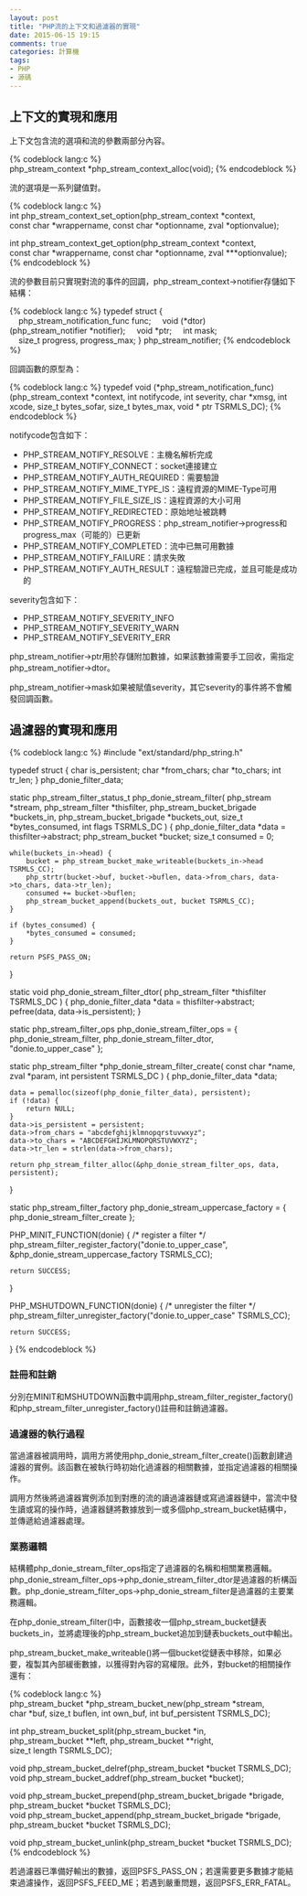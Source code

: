 ```yaml
---
layout: post
title: "PHP流的上下文和過濾器的實現"
date: 2015-06-15 19:15
comments: true
categories: 計算機
tags:
- PHP
- 源碼
---
```


## 上下文的實現和應用

上下文包含流的選項和流的參數兩部分內容。

{% codeblock lang:c %}
php_stream_context *php_stream_context_alloc(void);
{% endcodeblock %}

流的選項是一系列鍵值對。

{% codeblock lang:c %}
int php_stream_context_set_option(php_stream_context *context, const char *wrappername, const char *optionname, zval *optionvalue);

int php_stream_context_get_option(php_stream_context *context, const char *wrappername, const char *optionname, zval ***optionvalue);
{% endcodeblock %}

流的參數目前只實現對流的事件的回調，php_stream_context->notifier存儲如下結構：

{% codeblock lang:c %}
typedef struct {
    php_stream_notification_func func;
    void (*dtor)(php_stream_notifier *notifier);
    void *ptr;
    int mask;
    size_t progress, progress_max;
} php_stream_notifier;
{% endcodeblock %}

回調函數的原型為：

{% codeblock lang:c %}
typedef void (*php_stream_notification_func)(php_stream_context *context,
		int notifycode, int severity,
		char *xmsg, int xcode,
		size_t bytes_sofar, size_t bytes_max,
		void * ptr TSRMLS_DC);
{% endcodeblock %}

notifycode包含如下：

  - PHP_STREAM_NOTIFY_RESOLVE：主機名解析完成
  - PHP_STREAM_NOTIFY_CONNECT：socket連接建立
  - PHP_STREAM_NOTIFY_AUTH_REQUIRED：需要驗證
  - PHP_STREAM_NOTIFY_MIME_TYPE_IS：遠程資源的MIME-Type可用
  - PHP_STREAM_NOTIFY_FILE_SIZE_IS：遠程資源的大小可用
  - PHP_STREAM_NOTIFY_REDIRECTED：原始地址被跳轉
  - PHP_STREAM_NOTIFY_PROGRESS：php_stream_notifier->progress和progress_max（可能的）已更新
  - PHP_STREAM_NOTIFY_COMPLETED：流中已無可用數據
  - PHP_STREAM_NOTIFY_FAILURE：請求失敗
  - PHP_STREAM_NOTIFY_AUTH_RESULT：遠程驗證已完成，並且可能是成功的

severity包含如下：

  - PHP_STREAM_NOTIFY_SEVERITY_INFO
  - PHP_STREAM_NOTIFY_SEVERITY_WARN
  - PHP_STREAM_NOTIFY_SEVERITY_ERR

php_stream_notifier->ptr用於存儲附加數據，如果該數據需要手工回收，需指定php_stream_notifier->dtor。

php_stream_notifier->mask如果被賦值severity，其它severity的事件將不會觸發回調函數。


## 過濾器的實現和應用

{% codeblock lang:c %}
#include "ext/standard/php_string.h"

typedef struct {
	char is_persistent;
	char *from_chars;
	char *to_chars;
	int tr_len;
} php_donie_filter_data;

static php_stream_filter_status_t php_donie_stream_filter(
	php_stream *stream, php_stream_filter *thisfilter,
	php_stream_bucket_brigade *buckets_in,
	php_stream_bucket_brigade *buckets_out,
	size_t *bytes_consumed, int flags TSRMLS_DC
) {
	php_donie_filter_data *data = thisfilter->abstract;
	php_stream_bucket *bucket;
	size_t consumed = 0;

	while(buckets_in->head) {
		bucket = php_stream_bucket_make_writeable(buckets_in->head TSRMLS_CC);
		php_strtr(bucket->buf, bucket->buflen, data->from_chars, data->to_chars, data->tr_len);
		consumed += bucket->buflen;
		php_stream_bucket_append(buckets_out, bucket TSRMLS_CC);
	}

	if (bytes_consumed) {
		*bytes_consumed = consumed;
	}

	return PSFS_PASS_ON;
}

static void php_donie_stream_filter_dtor(
	php_stream_filter *thisfilter TSRMLS_DC
) {
	php_donie_filter_data *data = thisfilter->abstract;
	pefree(data, data->is_persistent);
}

static php_stream_filter_ops php_donie_stream_filter_ops = {
	php_donie_stream_filter,
	php_donie_stream_filter_dtor,
	"donie.to_upper_case"
};

static php_stream_filter *php_donie_stream_filter_create(
	const char *name, zval *param, int persistent TSRMLS_DC
) {
	php_donie_filter_data *data;

	data = pemalloc(sizeof(php_donie_filter_data), persistent);
	if (!data) {
		return NULL;
	}
	data->is_persistent = persistent;
	data->from_chars = "abcdefghijklmnopqrstuvwxyz";
	data->to_chars = "ABCDEFGHIJKLMNOPQRSTUVWXYZ";
	data->tr_len = strlen(data->from_chars);

	return php_stream_filter_alloc(&php_donie_stream_filter_ops, data, persistent);
}

static php_stream_filter_factory php_donie_stream_uppercase_factory = {
	php_donie_stream_filter_create
};

PHP_MINIT_FUNCTION(donie)
{
	/* register a filter */
	php_stream_filter_register_factory("donie.to_upper_case", &php_donie_stream_uppercase_factory TSRMLS_CC);

	return SUCCESS;
}

PHP_MSHUTDOWN_FUNCTION(donie)
{
	/* unregister the filter */
	php_stream_filter_unregister_factory("donie.to_upper_case" TSRMLS_CC);

	return SUCCESS;
}
{% endcodeblock %}

### 註冊和註銷

分別在MINIT和MSHUTDOWN函數中調用php_stream_filter_register_factory()和php_stream_filter_unregister_factory()註冊和註銷過濾器。

### 過濾器的執行過程

當過濾器被調用時，調用方將使用php_donie_stream_filter_create()函數創建過濾器的實例。該函數在被執行時初始化過濾器的相關數據，並指定過濾器的相關操作。

調用方然後將過濾器實例添加到對應的流的讀過濾器鏈或寫過濾器鏈中，當流中發生讀或寫的操作時，過濾器鏈將數據放到一或多個php_stream_bucket結構中，並傳遞給過濾器處理。

### 業務邏輯

結構體php_donie_stream_filter_ops指定了過濾器的名稱和相關業務邏輯。php_donie_stream_filter_ops->php_donie_stream_filter_dtor是過濾器的析構函數。php_donie_stream_filter_ops->php_donie_stream_filter是過濾器的主要業務邏輯。

在php_donie_stream_filter()中，函數接收一個php_stream_bucket鏈表buckets_in，並將處理後的php_stream_bucket追加到鏈表buckets_out中輸出。

php_stream_bucket_make_writeable()將一個bucket從鏈表中移除，如果必要，複製其內部緩衝數據，以獲得對內容的寫權限。此外，對bucket的相關操作還有：

{% codeblock lang:c %}
php_stream_bucket *php_stream_bucket_new(php_stream *stream, char *buf, size_t buflen, int own_buf, int buf_persistent TSRMLS_DC);

int php_stream_bucket_split(php_stream_bucket *in, php_stream_bucket **left, php_stream_bucket **right, size_t length TSRMLS_DC);

void php_stream_bucket_delref(php_stream_bucket *bucket TSRMLS_DC);
void php_stream_bucket_addref(php_stream_bucket *bucket);

void php_stream_bucket_prepend(php_stream_bucket_brigade *brigade, php_stream_bucket *bucket TSRMLS_DC);
void php_stream_bucket_append(php_stream_bucket_brigade *brigade, php_stream_bucket *bucket TSRMLS_DC);

void php_stream_bucket_unlink(php_stream_bucket *bucket TSRMLS_DC);
{% endcodeblock %}

若過濾器已準備好輸出的數據，返回PSFS_PASS_ON；若還需要更多數據才能結束過濾操作，返回PSFS_FEED_ME；若遇到嚴重問題，返回PSFS_ERR_FATAL。
